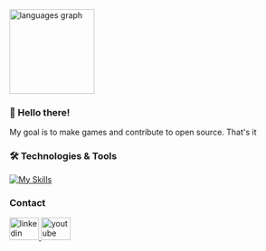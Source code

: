 <div align="left">
  <img src="https://github-readme-stats.vercel.app/api/top-langs?username=lostptr&locale=en&hide_title=false&layout=compact&card_width=320&langs_count=5&theme=github_dark&hide_border=true&order=2" height="150" alt="languages graph"  />
</div>

### 👋 Hello there!
My goal is to make games and contribute to open source. That's it

### 🛠 Technologies & Tools

[![My Skills](https://skillicons.dev/icons?i=cs,ts,react,godot,rust,zig,neovim&theme=dark)](https://skillicons.dev)

### Contact

<div align="left">
  <a href="www.linkedin.com/in/leonardo-savi-simões-b297a8175" target="_blank">
    <img src="https://raw.githubusercontent.com/maurodesouza/profile-readme-generator/master/src/assets/icons/social/linkedin/default.svg" width="52" height="40" alt="linkedin logo"  />
  </a>
  <a href="https://www.youtube.com/@lostptr" target="_blank">
    <img src="https://raw.githubusercontent.com/maurodesouza/profile-readme-generator/master/src/assets/icons/social/youtube/default.svg" width="52" height="40" alt="youtube logo"  />
  </a>
</div>
